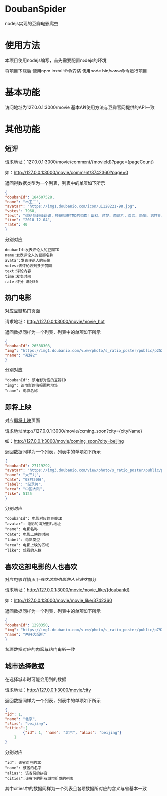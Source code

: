 # DoubanSpider
nodejs实现的豆瓣电影爬虫
# 使用方法
本项目使用nodejs编写，首先需要配置nodejs的环境

将项目下载后 使用npm install命令安装
使用node bin/www命令运行项目

# 基本功能
访问地址为127.0.0.1:3000/movie
基本API使用方法与豆瓣官网提供的API一致
# 其他功能
## 短评
请求地址：127.0.0.1:3000/movie/comment/{movieId}?page={pageCount}

如：http://127.0.0.1:3000/movie/comment/3742360?page=0

返回得数据类型为一个列表，列表中的单项如下所示

```json
{
"doubanId": 184507528,
"name": "木卫二",
"avatar": "https://img1.doubanio.com/icon/u1128221-98.jpg",
"votes": 7968,
"text": "你给我翻译翻译，神马叫做TMD的惊喜！幽默、炫酷、西部片，自恋、隐喻、男性化，黑色、血腥、怪点子，卖腐、露点、性暗示，酒神、荒诞、神经错乱，草莽气息、英雄情结、革命浪漫主义外加一分的孤独。",
"time": "2010-12-04",
"rate": 40
}
```

分别对应

```
doubanId:发表评论人的豆瓣ID
name:发表评论人的豆瓣名称
avatar:发表评论人的头像
votes:该评论收到多少赞同
text:评论内容
time:发表时间
rate:评分 满分50
```

## 热门电影
对应[豆瓣热门](https://movie.douban.com/explore#!type=movie&tag=%E7%83%AD%E9%97%A8&sort=recommend&page_limit=20&page_start=0)页面

请求地址：http://127.0.0.1:3000/movie/movie_hot

返回数据同样为一个列表，列表中的单项如下所示

```json
{
"doubanId": 26588308,
"img": "https://img1.doubanio.com/view/photo/s_ratio_poster/public/p2521499639.jpg",
"name": "死侍2"
}
```

分别对应

```
"doubanId": 该电影对应的豆瓣ID
"img": 该电影的海报图片地址
"name": 电影名称
```

## 即将上映

对应[即将上映](https://movie.douban.com/cinema/later/beijing/)页面

请求地址http://127.0.0.1:3000/movie/coming_soon?city={cityName}

如：http://127.0.0.1:3000/movie/coming_soon?city=beijing

返回数据同样为一个列表，列表中的单项如下所示

```json
{
"doubanId": 27119292,
"avatar": "https://img3.doubanio.com/view/photo/s_ratio_poster/public/p2530569532.webp",
"name": "大三儿",
"date": "08月20日",
"label": "纪录片",
"area": "中国大陆",
"like": 5125
}
```

分别对应

```
"doubanId": 电影对应的豆瓣ID
"avatar": 电影的海报图片地址
"name": 电影名称
"date": 电影上映的时间
"label": 电影类型
"area": 电影上映的区域
"like": 想看的人数
```

## 喜欢这部电影的人也喜欢

对应电影详情页下*喜欢这部电影的人也喜欢*部分

请求地址：http://127.0.0.1:3000/movie/movie_like/{doubanId}

如：http://127.0.0.1:3000/movie/movie_like/3742360

返回数据同样为一个列表，列表中的单项如下所示

```json
{
"doubanId": 1293350,
"img": "https://img1.doubanio.com/view/photo/s_ratio_poster/public/p792443418.webp",
"name": "两杆大烟枪"
}
```

各项数据对应的内容与热门电影一致

## 城市选择数据

在选择城市时可能会用到的数据

请求地址：http://127.0.0.1:3000/movie/city

返回数据同样为一个列表，列表中的单项如下所示

```json
{
"id": 1,
"name": "北京",
"alias": "beijing",
"cities":[
		{"id": 1, "name": "北京", "alias": "beijing"}
	]
}
```

分别对应

```
"id": 该省对应的ID
"name": 该省的名字
"alias": 该省份的拼音
"cities":该省下的所有城市组成的列表
```

其中cities中的数据同样为一个列表且各项数据所对应的含义与省基本一致